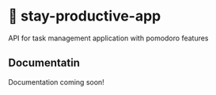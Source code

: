 # :gem: stay-productive-app
API for task management application with pomodoro features 


## Documentatin
Documentation coming soon!

